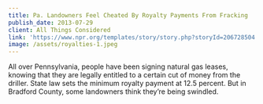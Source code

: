 ```yaml
---
title: Pa. Landowners Feel Cheated By Royalty Payments From Fracking
publish_date: 2013-07-29
client: All Things Considered
link: 'https://www.npr.org/templates/story/story.php?storyId=206728504'
image: /assets/royalties-1.jpeg
---
```


All over Pennsylvania, people have been signing natural gas leases, knowing that they are legally entitled to a certain cut of money from the driller. State law sets the minimum royalty payment at 12.5 percent. But in Bradford County, some landowners think they’re being swindled.